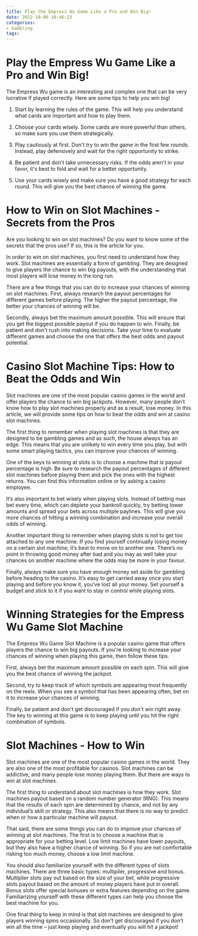 ```yaml
---
title: Play the Empress Wu Game Like a Pro and Win Big! 
date: 2022-10-06 10:46:23
categories:
- Gambling
tags:
---
```



#  Play the Empress Wu Game Like a Pro and Win Big! 

The Empress Wu game is an interesting and complex one that can be very lucrative if played correctly. Here are some tips to help you win big!

1. Start by learning the rules of the game. This will help you understand what cards are important and how to play them.

2. Choose your cards wisely. Some cards are more powerful than others, so make sure you use them strategically.

3. Play cautiously at first. Don't try to win the game in the first few rounds. Instead, play defensively and wait for the right opportunity to strike.

4. Be patient and don't take unnecessary risks. If the odds aren't in your favor, it's best to fold and wait for a better opportunity.

5. Use your cards wisely and make sure you have a good strategy for each round. This will give you the best chance of winning the game.

#  How to Win on Slot Machines - Secrets from the Pros 

Are you looking to win on slot machines? Do you want to know some of the secrets that the pros use? If so, this is the article for you.

In order to win on slot machines, you first need to understand how they work. Slot machines are essentially a form of gambling. They are designed to give players the chance to win big payouts, with the understanding that most players will lose money in the long run.

There are a few things that you can do to increase your chances of winning on slot machines. First, always research the payout percentages for different games before playing. The higher the payout percentage, the better your chances of winning will be.

Secondly, always bet the maximum amount possible. This will ensure that you get the biggest possible payout if you do happen to win. Finally, be patient and don't rush into making decisions. Take your time to evaluate different games and choose the one that offers the best odds and payout potential.

#  Casino Slot Machine Tips: How to Beat the Odds and Win 

Slot machines are one of the most popular casino games in the world and offer players the chance to win big jackpots. However, many people don’t know how to play slot machines properly and as a result, lose money. In this article, we will provide some tips on how to beat the odds and win at casino slot machines.

The first thing to remember when playing slot machines is that they are designed to be gambling games and as such, the house always has an edge. This means that you are unlikely to win every time you play, but with some smart playing tactics, you can improve your chances of winning.

One of the keys to winning at slots is to choose a machine that is payout percentage is high. Be sure to research the payout percentages of different slot machines before playing them and pick the ones with the highest returns. You can find this information online or by asking a casino employee.

It’s also important to bet wisely when playing slots. Instead of betting max bet every time, which can deplete your bankroll quickly, try betting lower amounts and spread your bets across multiple paylines. This will give you more chances of hitting a winning combination and increase your overall odds of winning.

Another important thing to remember when playing slots is not to get too attached to any one machine. If you find yourself continually losing money on a certain slot machine, it’s best to move on to another one. There’s no point in throwing good money after bad and you may as well take your chances on another machine where the odds may be more in your favour.

Finally, always make sure you have enough money set aside for gambling before heading to the casino. It’s easy to get carried away once you start playing and before you know it, you’ve lost all your money. Set yourself a budget and stick to it if you want to stay in control while playing slots.

#  Winning Strategies for the Empress Wu Game Slot Machine 

The Empress Wu Game Slot Machine is a popular casino game that offers players the chance to win big payouts. If you're looking to increase your chances of winning when playing this game, then follow these tips.

First, always bet the maximum amount possible on each spin. This will give you the best chance of winning the jackpot.

Second, try to keep track of which symbols are appearing most frequently on the reels. When you see a symbol that has been appearing often, bet on it to increase your chances of winning.

Finally, be patient and don't get discouraged if you don't win right away. The key to winning at this game is to keep playing until you hit the right combination of symbols.

#  Slot Machines - How to Win

Slot machines are one of the most popular casino games in the world. They are also one of the most profitable for casinos. Slot machines can be addictive, and many people lose money playing them. But there are ways to win at slot machines.

The first thing to understand about slot machines is how they work. Slot machines payout based on a random number generator (RNG). This means that the results of each spin are determined by chance, and not by any individual’s skill or strategy. This also means that there is no way to predict when or how a particular machine will payout.

That said, there are some things you can do to improve your chances of winning at slot machines. The first is to choose a machine that is appropriate for your betting level. Low limit machines have lower payouts, but they also have a higher chance of winning. So if you are not comfortable risking too much money, choose a low limit machine.

You should also familiarize yourself with the different types of slots machines. There are three basic types: multiplier, progressive and bonus. Multiplier slots pay out based on the size of your bet, while progressive slots payout based on the amount of money players have put in overall. Bonus slots offer special bonuses or extra features depending on the game. Familiarizing yourself with these different types can help you choose the best machine for you.

One final thing to keep in mind is that slot machines are designed to give players winning spins occasionally. So don’t get discouraged if you don’t win all the time – just keep playing and eventually you will hit a jackpot!